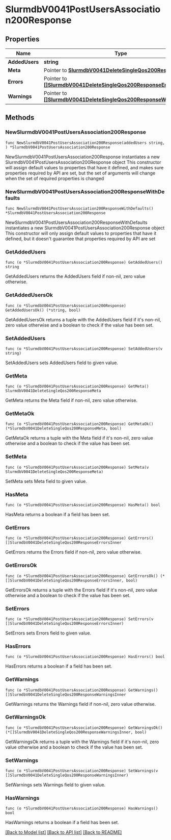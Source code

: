 # SlurmdbV0041PostUsersAssociation200Response

## Properties

Name | Type | Description | Notes
------------ | ------------- | ------------- | -------------
**AddedUsers** | **string** | added_users | 
**Meta** | Pointer to [**SlurmdbV0041DeleteSingleQos200ResponseMeta**](SlurmdbV0041DeleteSingleQos200ResponseMeta.md) |  | [optional] 
**Errors** | Pointer to [**[]SlurmdbV0041DeleteSingleQos200ResponseErrorsInner**](SlurmdbV0041DeleteSingleQos200ResponseErrorsInner.md) | Query errors | [optional] 
**Warnings** | Pointer to [**[]SlurmdbV0041DeleteSingleQos200ResponseWarningsInner**](SlurmdbV0041DeleteSingleQos200ResponseWarningsInner.md) | Query warnings | [optional] 

## Methods

### NewSlurmdbV0041PostUsersAssociation200Response

`func NewSlurmdbV0041PostUsersAssociation200Response(addedUsers string, ) *SlurmdbV0041PostUsersAssociation200Response`

NewSlurmdbV0041PostUsersAssociation200Response instantiates a new SlurmdbV0041PostUsersAssociation200Response object
This constructor will assign default values to properties that have it defined,
and makes sure properties required by API are set, but the set of arguments
will change when the set of required properties is changed

### NewSlurmdbV0041PostUsersAssociation200ResponseWithDefaults

`func NewSlurmdbV0041PostUsersAssociation200ResponseWithDefaults() *SlurmdbV0041PostUsersAssociation200Response`

NewSlurmdbV0041PostUsersAssociation200ResponseWithDefaults instantiates a new SlurmdbV0041PostUsersAssociation200Response object
This constructor will only assign default values to properties that have it defined,
but it doesn't guarantee that properties required by API are set

### GetAddedUsers

`func (o *SlurmdbV0041PostUsersAssociation200Response) GetAddedUsers() string`

GetAddedUsers returns the AddedUsers field if non-nil, zero value otherwise.

### GetAddedUsersOk

`func (o *SlurmdbV0041PostUsersAssociation200Response) GetAddedUsersOk() (*string, bool)`

GetAddedUsersOk returns a tuple with the AddedUsers field if it's non-nil, zero value otherwise
and a boolean to check if the value has been set.

### SetAddedUsers

`func (o *SlurmdbV0041PostUsersAssociation200Response) SetAddedUsers(v string)`

SetAddedUsers sets AddedUsers field to given value.


### GetMeta

`func (o *SlurmdbV0041PostUsersAssociation200Response) GetMeta() SlurmdbV0041DeleteSingleQos200ResponseMeta`

GetMeta returns the Meta field if non-nil, zero value otherwise.

### GetMetaOk

`func (o *SlurmdbV0041PostUsersAssociation200Response) GetMetaOk() (*SlurmdbV0041DeleteSingleQos200ResponseMeta, bool)`

GetMetaOk returns a tuple with the Meta field if it's non-nil, zero value otherwise
and a boolean to check if the value has been set.

### SetMeta

`func (o *SlurmdbV0041PostUsersAssociation200Response) SetMeta(v SlurmdbV0041DeleteSingleQos200ResponseMeta)`

SetMeta sets Meta field to given value.

### HasMeta

`func (o *SlurmdbV0041PostUsersAssociation200Response) HasMeta() bool`

HasMeta returns a boolean if a field has been set.

### GetErrors

`func (o *SlurmdbV0041PostUsersAssociation200Response) GetErrors() []SlurmdbV0041DeleteSingleQos200ResponseErrorsInner`

GetErrors returns the Errors field if non-nil, zero value otherwise.

### GetErrorsOk

`func (o *SlurmdbV0041PostUsersAssociation200Response) GetErrorsOk() (*[]SlurmdbV0041DeleteSingleQos200ResponseErrorsInner, bool)`

GetErrorsOk returns a tuple with the Errors field if it's non-nil, zero value otherwise
and a boolean to check if the value has been set.

### SetErrors

`func (o *SlurmdbV0041PostUsersAssociation200Response) SetErrors(v []SlurmdbV0041DeleteSingleQos200ResponseErrorsInner)`

SetErrors sets Errors field to given value.

### HasErrors

`func (o *SlurmdbV0041PostUsersAssociation200Response) HasErrors() bool`

HasErrors returns a boolean if a field has been set.

### GetWarnings

`func (o *SlurmdbV0041PostUsersAssociation200Response) GetWarnings() []SlurmdbV0041DeleteSingleQos200ResponseWarningsInner`

GetWarnings returns the Warnings field if non-nil, zero value otherwise.

### GetWarningsOk

`func (o *SlurmdbV0041PostUsersAssociation200Response) GetWarningsOk() (*[]SlurmdbV0041DeleteSingleQos200ResponseWarningsInner, bool)`

GetWarningsOk returns a tuple with the Warnings field if it's non-nil, zero value otherwise
and a boolean to check if the value has been set.

### SetWarnings

`func (o *SlurmdbV0041PostUsersAssociation200Response) SetWarnings(v []SlurmdbV0041DeleteSingleQos200ResponseWarningsInner)`

SetWarnings sets Warnings field to given value.

### HasWarnings

`func (o *SlurmdbV0041PostUsersAssociation200Response) HasWarnings() bool`

HasWarnings returns a boolean if a field has been set.


[[Back to Model list]](../README.md#documentation-for-models) [[Back to API list]](../README.md#documentation-for-api-endpoints) [[Back to README]](../README.md)


